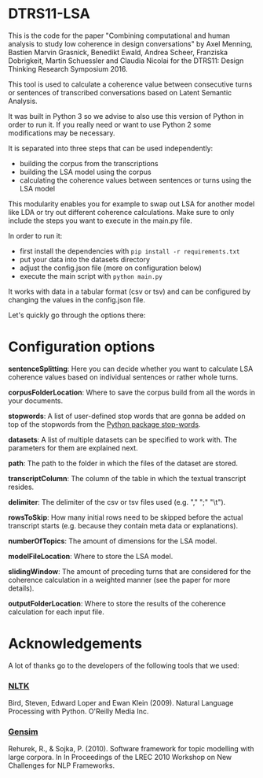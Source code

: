 # DTRS11-LSA

This is the code for the paper "Combining computational and human analysis to study low coherence in design conversations" by Axel Menning, Bastien Marvin Grasnick, Benedikt Ewald, Andrea Scheer, Franziska Dobrigkeit, Martin Schuessler and Claudia Nicolai for the DTRS11: Design Thinking Research Symposium 2016.

This tool is used to calculate a coherence value between consecutive turns or sentences of transcribed conversations based on Latent Semantic Analysis.

It was built in Python 3 so we advise to also use this version of Python in order to run it. 
If you really need or want to use Python 2 some modifications may be necessary.
 
It is separated into three steps that can be used independently: 

- building the corpus from the transcriptions
- building the LSA model using the corpus 
- calculating the coherence values between sentences or turns using the LSA model

This modularity enables you for example to swap out LSA for another model like LDA or try out different coherence calculations. 
Make sure to only include the steps you want to execute in the main.py file.

In order to run it:
- first install the dependencies with ```pip install -r requirements.txt```
- put your data into the datasets directory 
- adjust the config.json file (more on configuration below)
- execute the main script with ```python main.py```

It works with data in a tabular format (csv or tsv) and can be configured by changing the values in the config.json file.

Let's quickly go through the options there:

# Configuration options

__sentenceSplitting__:
Here you can decide whether you want to calculate LSA coherence values based on individual sentences or rather whole turns.

__corpusFolderLocation__:
Where to save the corpus build from all the words in your documents.

__stopwords__:
A list of user-defined stop words that are gonna be added on top of the stopwords from the [Python package stop-words](https://pypi.python.org/pypi/stop-words).

__datasets__:
A list of multiple datasets can be specified to work with. The parameters for them are explained next.

__path__:
The path to the folder in which the files of the dataset are stored.

__transcriptColumn__:
The column of the table in which the textual transcript resides.
 
__delimiter__:
The delimiter of the csv or tsv files used (e.g. "," ";" "\t").

__rowsToSkip__:
How many initial rows need to be skipped before the actual transcript starts (e.g. because they contain meta data or explanations).

__numberOfTopics__:
The amount of dimensions for the LSA model.

__modelFileLocation__:
Where to store the LSA model.

__slidingWindow__:
The amount of preceding turns that are considered for the coherence calculation in a weighted manner (see the paper for more details).
 
__outputFolderLocation__:
Where to store the results of the coherence calculation for each input file.

# Acknowledgements

A lot of thanks go to the developers of the following tools that we used:

### [NLTK](https://github.com/nltk/nltk)

Bird, Steven, Edward Loper and Ewan Klein (2009). Natural Language Processing with Python. O'Reilly Media Inc.

### [Gensim](https://github.com/RaRe-Technologies/gensim)

Rehurek, R., & Sojka, P. (2010). Software framework for topic modelling with large corpora. In In Proceedings of the LREC 2010 Workshop on New Challenges for NLP Frameworks.